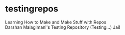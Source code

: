 # testingrepos
Learning How to Make and Make Stuff with Repos
<br>
Darshan Malagimani's Testing Repository (Testing...)
Jai!